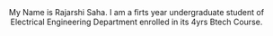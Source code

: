 

<html>
<head>
<meta charset= "UTF-8">
<div style="text-align:center;""color:Blue">My Name is Rajarshi Saha. I am a firts year undergraduate student of Electrical Engineering Department enrolled in its 4yrs Btech Course.</div>
  
